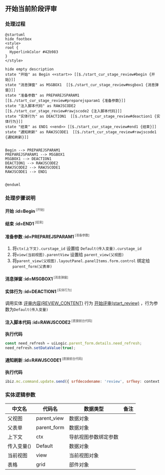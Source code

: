 ## 开始当前阶段评审 <!-- {docsify-ignore-all} -->

   

### 处理过程

```plantuml
@startuml
hide footbox
<style>
root {
  HyperlinkColor #42b983
}
</style>

hide empty description
state "开始" as Begin <<start>> [[$./start_cur_stage_review#begin {开始}]]
state "消息弹窗" as MSGBOX1  [[$./start_cur_stage_review#msgbox1 {消息弹窗}]]
state "准备参数" as PREPAREJSPARAM1  [[$./start_cur_stage_review#preparejsparam1 {准备参数}]]
state "注入脚本代码" as RAWJSCODE2  [[$./start_cur_stage_review#rawjscode2 {注入脚本代码}]]
state "实体行为" as DEACTION1  [[$./start_cur_stage_review#deaction1 {实体行为}]]
state "结束" as END1 <<end>> [[$./start_cur_stage_review#end1 {结束}]]
state "通知刷新" as RAWJSCODE1  [[$./start_cur_stage_review#rawjscode1 {通知刷新}]]


Begin --> PREPAREJSPARAM1
PREPAREJSPARAM1 --> MSGBOX1
MSGBOX1 --> DEACTION1
DEACTION1 --> RAWJSCODE2
RAWJSCODE2 --> RAWJSCODE1
RAWJSCODE1 --> END1


@enduml
```


### 处理步骤说明

#### 开始 :id=Begin<sup class="footnote-symbol"> <font color=gray size=1>[开始]</font></sup>




#### 结束 :id=END1<sup class="footnote-symbol"> <font color=gray size=1>[结束]</font></sup>




#### 准备参数 :id=PREPAREJSPARAM1<sup class="footnote-symbol"> <font color=gray size=1>[准备参数]</font></sup>



1. 将`ctx(上下文).curstage_id` 设置给  `Default(传入变量).curstage_id`
2. 将`view(当前视图).parentView` 设置给  `parent_view(父视图)`
3. 将`parent_view(父视图).layoutPanel.panelItems.form.control` 绑定给  `parent_form(父表单)`

#### 消息弹窗 :id=MSGBOX1<sup class="footnote-symbol"> <font color=gray size=1>[消息弹窗]</font></sup>




#### 实体行为 :id=DEACTION1<sup class="footnote-symbol"> <font color=gray size=1>[实体行为]</font></sup>



调用实体 [评审内容(REVIEW_CONTENT)](module/TestMgmt/review_content.md) 行为 [开始评审(start_review)](module/TestMgmt/review_content#行为) ，行为参数为`Default(传入变量)`

#### 注入脚本代码 :id=RAWJSCODE2<sup class="footnote-symbol"> <font color=gray size=1>[直接前台代码]</font></sup>



<p class="panel-title"><b>执行代码</b></p>

```javascript
const need_refresh = uiLogic.parent_form.details.need_refresh;
need_refresh.setDataValue(true);
```

#### 通知刷新 :id=RAWJSCODE1<sup class="footnote-symbol"> <font color=gray size=1>[直接前台代码]</font></sup>



<p class="panel-title"><b>执行代码</b></p>

```javascript
ibiz.mc.command.update.send({ srfdecodename: 'review', srfkey: context.review})
```



### 实体逻辑参数

|    中文名   |    代码名    |  数据类型      |备注 |
| --------| --------| --------  | --------   |
|父视图|parent_view|数据对象||
|父表单|parent_form|数据对象||
|上下文|ctx|导航视图参数绑定参数||
|传入变量(<i class="fa fa-check"/></i>)|Default|数据对象||
|当前视图|view|当前视图对象||
|表格|grid|部件对象||
